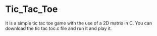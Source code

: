 # Tic_Tac_Toe
It is a simple tic tac toe game with the use of a 2D matrix in C.
You can download the tic tac toc.c file and run it and play it.
